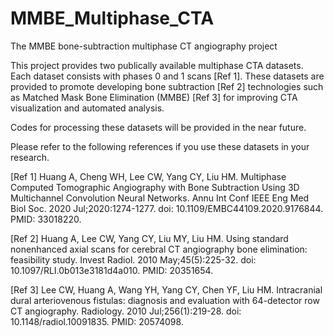 # MMBE_Multiphase_CTA
The MMBE bone-subtraction multiphase CT angiography project

This project provides two publically available multiphase CTA datasets.
Each dataset consists with phases 0 and 1 scans [Ref 1]. These datasets
are provided to promote developing bone subtraction [Ref 2] technologies
such as Matched Mask Bone Elimination (MMBE) [Ref 3] for improving CTA
visualization and automated analysis.

Codes for processing these datasets will be provided in the near future.

Please refer to the following references if you use these datasets in
your research.

[Ref 1] Huang A, Cheng WH, Lee CW, Yang CY, Liu HM. Multiphase Computed Tomographic Angiography with Bone Subtraction Using 3D Multichannel Convolution Neural Networks. Annu Int Conf IEEE Eng Med Biol Soc. 2020 Jul;2020:1274-1277. doi: 10.1109/EMBC44109.2020.9176844. PMID: 33018220.

[Ref 2] Huang A, Lee CW, Yang CY, Liu MY, Liu HM. Using standard nonenhanced axial scans for cerebral CT angiography bone elimination: feasibility study. Invest Radiol. 2010 May;45(5):225-32. doi: 10.1097/RLI.0b013e3181d4a010. PMID: 20351654.

[Ref 3] Lee CW, Huang A, Wang YH, Yang CY, Chen YF, Liu HM. Intracranial dural arteriovenous fistulas: diagnosis and evaluation with 64-detector row CT angiography. Radiology. 2010 Jul;256(1):219-28. doi: 10.1148/radiol.10091835. PMID: 20574098.
